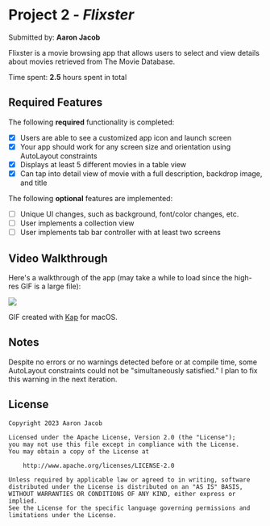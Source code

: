 # Project 2 - *Flixster*

Submitted by: **Aaron Jacob**

Flixster is a movie browsing app that allows users to select and view details about movies retrieved from The Movie Database.

Time spent: **2.5** hours spent in total

## Required Features

The following **required** functionality is completed:

- [x] Users are able to see a customized app icon and launch screen
- [x] Your app should work for any screen size and orientation using AutoLayout constraints
- [x] Displays at least 5 different movies in a table view
- [x] Can tap into detail view of movie with a full description, backdrop image, and title
 
The following **optional** features are implemented:

- [ ] Unique UI changes, such as background, font/color changes, etc.
- [ ] User implements a collection view
- [ ] User implements tab bar controller with at least two screens

## Video Walkthrough

Here's a walkthrough of the app (may take a while to load since the high-res GIF is a large file):

![](/FlixsterUnit2GIF.gif)

GIF created with [Kap](https://getkap.co/) for macOS.

## Notes

Despite no errors or no warnings detected before or at compile time, some AutoLayout constraints could not be "simultaneously satisfied." I plan to fix this warning in the next iteration.

## License

    Copyright 2023 Aaron Jacob

    Licensed under the Apache License, Version 2.0 (the "License");
    you may not use this file except in compliance with the License.
    You may obtain a copy of the License at

        http://www.apache.org/licenses/LICENSE-2.0

    Unless required by applicable law or agreed to in writing, software
    distributed under the License is distributed on an "AS IS" BASIS,
    WITHOUT WARRANTIES OR CONDITIONS OF ANY KIND, either express or implied.
    See the License for the specific language governing permissions and
    limitations under the License.
